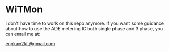 WiTMon
======


I don't have time to work on this repo anymore. If you want some guidance about how to use the ADE metering IC both single phase and 3 phase, you can email me at:

engkan2kit@gmail.com



